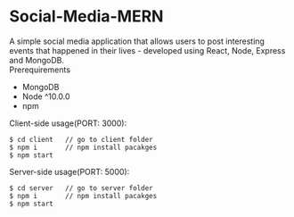 # Social-Media-MERN

A simple social media application that allows users to post interesting events that happened in their lives - developed using React, Node, Express and MongoDB.
<br/>
Prerequirements
- MongoDB
- Node ^10.0.0
- npm

Client-side usage(PORT: 3000):<br/>
```
$ cd client   // go to client folder
$ npm i       // npm install pacakges
$ npm start       
```
Server-side usage(PORT: 5000):<br/>
```
$ cd server   // go to server folder
$ npm i       // npm install pacakges
$ npm start 
```
